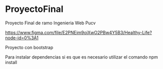 # ProyectoFinal
 Proyecto Final de ramo Ingenieria Web Pucv

https://www.figma.com/file/E2PNEim9oiXwO2PBw4Y5B3/Healthy-Life?node-id=0%3A1


Proyecto con bootstrap

Para instalar dependencias si es que es necesario utilizar el comando
npm install
